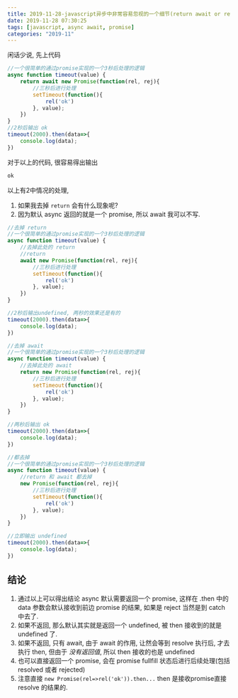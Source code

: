 ```yaml
---
title: 2019-11-28-javascript异步中非常容易忽视的一个细节(return await or return promise)
date: 2019-11-28 07:30:25
tags: [javascript, async await, promise]
categories: "2019-11"
---
```


闲话少说, 先上代码

```javascript
//一个很简单的通过promise实现的一个3秒后处理的逻辑
async function timeout(value) {
    return await new Promise(function(rel, rej){
        //三秒后进行处理
        setTimeout(function(){
            rel('ok')
        }, value);
    })
}
//2秒后输出 ok
timeout(2000).then(data=>{
    console.log(data);
})

```

对于以上的代码, 很容易得出输出

```javascript
ok
```

以上有2中情况的处理,

1. 如果我去掉 `return` 会有什么现象呢?
2. 因为默认 async 返回的就是一个 promise, 所以 await 我可以不写.

```javascript
//去掉 return
//一个很简单的通过promise实现的一个3秒后处理的逻辑
async function timeout(value) {
    //去掉此处的 return
    //return
    await new Promise(function(rel, rej){
        //三秒后进行处理
        setTimeout(function(){
            rel('ok')
        }, value);
    })
}

//2秒后输出undefined, 两秒的效果还是有的
timeout(2000).then(data=>{
    console.log(data);
})

```

```javascript
//去掉 await
//一个很简单的通过promise实现的一个3秒后处理的逻辑
async function timeout(value) {
    //去掉此处的 await
    return new Promise(function(rel, rej){
        //三秒后进行处理
        setTimeout(function(){
            rel('ok')
        }, value);
    })
}

//两秒后输出 ok
timeout(2000).then(data=>{
    console.log(data);
})

```

```javascript
//都去掉
//一个很简单的通过promise实现的一个3秒后处理的逻辑
async function timeout(value) {
    //return 和 await 都去掉
    new Promise(function(rel, rej){
        //三秒后进行处理
        setTimeout(function(){
            rel('ok')
        }, value);
    })
}

//立即输出 undefined
timeout(2000).then(data=>{
    console.log(data);
})

```

## 结论

1. 通过以上可以得出结论 async 默认需要返回一个 promise, 这样在 .then 中的 data 参数会默认接收到前边 promise 的结果, 如果是 reject 当然是到 catch 中去了.
2. 如果不返回, 那么默认其实就是返回一个 undefined, 被 then 接收到的就是 undefined 了.
3. 如果不返回, 只有 await, 由于 await 的作用, 让然会等到 resolve 执行后, 才去执行 then, 但由于 *没有返回值*, 所以 then 接收的也是 undefined
4. 也可以直接返回一个 promise, 会在 promise fullfill 状态后进行后续处理(包括 resolved 或者 rejected)
5. 注意直接 `new Promise(rel=>rel('ok')).then...` then 是接收promise直接 resolve 的结果的.

